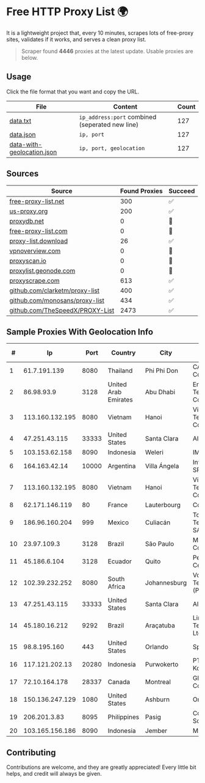 
# Free HTTP Proxy List 🌍

It is a lightweight project that, every 10 minutes, scrapes lots of free-proxy sites, validates if it works, and serves a clean proxy list.


> Scraper found **4446** proxies at the latest update. Usable proxies are below.

## Usage

Click the file format that you want and copy the URL.


|File|Content|Count|
|----|-------|-----|
|[data.txt](https://raw.githubusercontent.com/themiralay/Proxy-List-World/master/data.txt)|`ip_address:port` combined (seperated new line)|127|
|[data.json](https://raw.githubusercontent.com/themiralay/Proxy-List-World/master/data.json)|`ip, port`|127|
|[data-with-geolocation.json](https://raw.githubusercontent.com/themiralay/Proxy-List-World/master/data-with-geolocation.json)|`ip, port, geolocation`|127|

## Sources

|Source|Found Proxies|Succeed|
|------|-------------|-------|
|[free-proxy-list.net](https://free-proxy-list.net)|300|✅|
|[us-proxy.org](https://www.us-proxy.org)|200|✅|
|[proxydb.net](http://proxydb.net)|0|🚫|
|[free-proxy-list.com](https://free-proxy-list.com/?page=&port=&type%5B%5D=http&type%5B%5D=https&up_time=0&search=Search)|0|🚫|
|[proxy-list.download](https://www.proxy-list.download/HTTP)|26|✅|
|[vpnoverview.com](https://vpnoverview.com/privacy/anonymous-browsing/free-proxy-servers)|0|🚫|
|[proxyscan.io](https://www.proxyscan.io)|0|🚫|
|[proxylist.geonode.com](https://proxylist.geonode.com/api/proxy-list?limit=300&page=1&sort_by=lastChecked&sort_type=desc&protocols=http,https)|0|🚫|
|[proxyscrape.com](https://api.proxyscrape.com/v2/?request=displayproxies&protocol=http&timeout=10000&country=all&ssl=all&anonymity=all)|613|✅|
|[github.com/clarketm/proxy-list](https://raw.githubusercontent.com/clarketm/proxy-list/master/proxy-list-raw.txt)|400|✅|
|[github.com/monosans/proxy-list](https://raw.githubusercontent.com/monosans/proxy-list/main/proxies/http.txt)|434|✅|
|[github.com/TheSpeedX/PROXY-List](https://raw.githubusercontent.com/TheSpeedX/PROXY-List/master/http.txt)|2473|✅|


## Sample Proxies With Geolocation Info

|#|Ip|Port|Country|City|Internet Service Provider|
|-|--|----|-------|----|-------------------------|
|1|61.7.191.139|8080|Thailand|Phi Phi Don|CAT Telecom Public Company Limited|
|2|86.98.93.9|3128|United Arab Emirates|Abu Dhabi|Emirates Telecommunications Corporation|
|3|113.160.132.195|8080|Vietnam|Hanoi|VietNam Post and Telecom Corporation|
|4|47.251.43.115|33333|United States|Santa Clara|Alibaba Cloud LLC|
|5|103.153.62.158|8090|Indonesia|Weleri|IMEDIANET|
|6|164.163.42.14|10000|Argentina|Villa Ángela|Interret Villa Angela SRL|
|7|113.160.132.195|8080|Vietnam|Hanoi|VietNam Post and Telecom Corporation|
|8|62.171.146.119|80|France|Lauterbourg|Contabo GmbH|
|9|186.96.160.204|999|Mexico|Culiacán|Total Play Telecomunicaciones SA De CV|
|10|23.97.109.3|3128|Brazil|São Paulo|Microsoft Corporation|
|11|45.186.6.104|3128|Ecuador|Quito|Perez Tito Julio Cesar|
|12|102.39.232.252|8080|South Africa|Johannesburg|Vox Telecommunications (Pty) Limited|
|13|47.251.43.115|33333|United States|Santa Clara|Alibaba Cloud LLC|
|14|45.180.16.212|9292|Brazil|Araçatuba|Link Brasil Telecomunicacoes Ltda|
|15|98.8.195.160|443|United States|Orlando|Spectrum|
|16|117.121.202.13|20280|Indonesia|Purwokerto|PT Sekawan Global Komunika|
|17|72.10.164.178|28337|Canada|Montreal|GloboTech Communications|
|18|150.136.247.129|1080|United States|Ashburn|Oracle Corporation|
|19|206.201.3.83|8095|Philippines|Pasig|Converge ICT Solution Inc|
|20|103.165.156.186|8090|Indonesia|Jember|MEGADATA-ISP|



## Contributing

Contributions are welcome, and they are greatly appreciated! Every
little bit helps, and credit will always be given.

